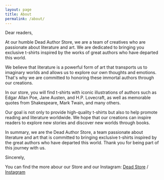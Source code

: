 ```yaml
---
layout: page
title: About
permalink: /about/
---
```


Dear readers, 
 
At our humble Dead Author Store, we are a team of creatives who are passionate about literature and art. We are dedicated to bringing you exclusive t-shirts inspired by the works of great authors who have departed this world. 
 
We believe that literature is a powerful form of art that transports us to imaginary worlds and allows us to explore our own thoughts and emotions. That's why we are committed to honoring these immortal authors through our creations. 
 
In our store, you will find t-shirts with iconic illustrations of authors such as Edgar Allan Poe, Jane Austen, and H.P. Lovecraft, as well as memorable quotes from Shakespeare, Mark Twain, and many others. 
 
Our goal is not only to provide high-quality t-shirts but also to help promote reading and literature worldwide. We hope that our creations can inspire readers to explore new stories and discover new worlds through books. 
 
In summary, we are the Dead Author Store, a team passionate about literature and art that is committed to bringing exclusive t-shirts inspired by the great authors who have departed this world. Thank you for being part of this journey with us. 
 
Sincerely,

You can find the more abour our Store and our Instagram:
[Dead Store](https://www.deadauthor.store) /
[Instagram](https://www.instagram.com/deadauthor)
